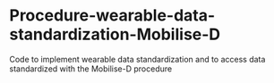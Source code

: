 # Procedure-wearable-data-standardization-Mobilise-D
Code to implement wearable data standardization and to access data standardized with the Mobilise-D procedure
